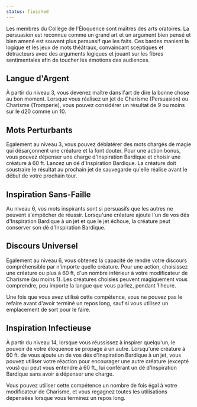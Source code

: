 ```yaml
---
status: finished
---
```

Les membres du Collège de l'Éloquence sont maîtres des arts oratoires. La persuasion est reconnue comme un grand art et un argument bien pensé et bien amené est souvent plus persuasif que les faits. Ces bardes manient la logique et les jeux de mots théâtraux, convaincant sceptiques et détracteurs avec des arguments logiques et jouant sur les fibres sentimentales afin de toucher les émotions des audiences.

## Langue d'Argent

À partir du niveau 3, vous devenez maître dans l'art de dire la bonne chose au bon moment. Lorsque vous réalisez un jet de Charisme (Persuasion) ou Charisme (Tromperie), vous pouvez considérer un résultat de 9 ou moins sur le d20 comme un 10.

## Mots Perturbants

Également au niveau 3, vous pouvez déblatérer des mots chargés de magie qui désarçonnent une créature et la font douter. Pour une action bonus, vous pouvez dépenser une charge d'Inspiration Bardique et choisir une créature à 60 ft. Lancez un dé d'Inspiration Bardique. La créature doit soustraire le résultat au prochain jet de sauvegarde qu'elle réalise avant le début de votre prochain tour.

## Inspiration Sans-Faille

Au niveau 6, vos mots inspirants sont si persuasifs que les autres ne peuvent s'empêcher de réussir. Lorsqu'une créature ajoute l'un de vos dés d'Inspiration Bardique à un jet et que le jet échoue, la créature peut conserver son dé d'Inspiration Bardique.

## Discours Universel

Également au niveau 6, vous obtenez la capacité de rendre votre discours compréhensible par n'importe quelle créature. Pour une action, choisissez une créature ou plus à 60 ft, d'un nombre inférieur à votre modificateur de Charisme (au moins 1). Les créatures choisies peuvent magiquement vous comprendre, peu importe la langue que vous parlez, pendant 1 heure.

Une fois que vous avez utilisé cette compétence, vous ne pouvez pas le refaire avant d'avoir terminé un repos long, sauf si vous utilisez un emplacement de sort pour le faire.

## Inspiration Infectieuse

À partir du niveau 14, lorsque vous réussissez à inspirer quelqu'un, le pouvoir de votre éloquence se propage à un autre. Lorsqu'une créature à 60 ft. de vous ajoute un de vos dés d'Inspiration Bardique à un jet, vous pouvez utiliser votre réaction pour encourager une autre créature (excepté vous) qui peut vous entendre à 60 ft., lui conférant un dé d'Inspiration Bardique sans avoir à dépenser une charge.

Vous pouvez utiliser cette compétence un nombre de fois égal à votre modificateur de Charisme, et vous regagnez toutes les utilisations dépensées lorsque vous terminez un repos long.
